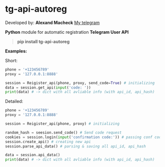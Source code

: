 
# tg-api-autoreg
Developed by: **Alexand Macheck**
[My telegram](https://t.me/youbrain)

**Python** module for automatic registration **Telegram User API**
> **pip install tg-api-autoreg**

**Examples:**
			
Short:
``` python
phone = '+123456789'
proxy = '127.0.0.1:8888'

session = Reigister_api(phone, proxy, send_code=True) # initializing
data = session.get_api(input('code: '))
print(data) # -> dict with all avliable info (with api_id, api_hash)
```

Detailed:
``` python	   
phone = '+123456789'
proxy = '127.0.0.1:8888'

session = Reigister_api(phone, proxy) # initializing

random_hash = seesion.send_code() # Send code request
cookies = session.login(input('confirmation code:')) # passing conf code
session.create_api() # creating new api
session.parse_api_data() # parsing & saving all api_id, api_hash

data = session.api_data()
print(data) # -> dict with all avliable info (with api_id, api_hash)
```